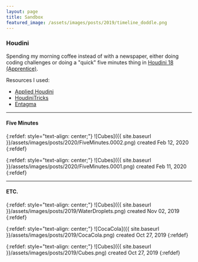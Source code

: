 ```yaml
---
layout: page
title: Sandbox
featured_image: /assets/images/posts/2019/timeline_doddle.png
---
```



### Houdini

Spending my morning coffee instead of with a newspaper, either doing coding challenges or doing a "quick" five minutes thing in [Houdini 18 (Apprentice)](https://www.sidefx.com/products/houdini-apprentice/).

Resources I used:
- [Applied Houdini](http://www.appliedhoudini.com/)
- [HoudiniTricks](https://houdinitricks.com/)
- [Entagma](http://www.entagma.com/)


---

#### Five Minutes

{:refdef: style="text-align: center;"}
![Cubes]({{ site.baseurl }}/assets/images/posts/2020/FiveMinutes.0002.png) created Feb 12, 2020
{:refdef}

{:refdef: style="text-align: center;"}
![Cubes]({{ site.baseurl }}/assets/images/posts/2020/FiveMinutes.0001.png) created Feb 11, 2020
{:refdef}
___

#### ETC.

{:refdef: style="text-align: center;"}
![Cubes]({{ site.baseurl }}/assets/images/posts/2019/WaterDroplets.png) created Nov 02, 2019
{:refdef}

{:refdef: style="text-align: center;"}
![CocaCola]({{ site.baseurl }}/assets/images/posts/2019/CocaCola.png) created Oct 27, 2019
{:refdef}

{:refdef: style="text-align: center;"}
![Cubes]({{ site.baseurl }}/assets/images/posts/2019/Cubes.png) created Oct 27, 2019
{:refdef}
